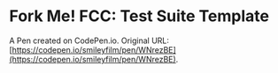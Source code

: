 # Fork Me! FCC: Test Suite Template

A Pen created on CodePen.io. Original URL: [https://codepen.io/smileyfilm/pen/WNrezBE](https://codepen.io/smileyfilm/pen/WNrezBE).


